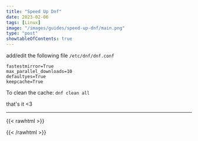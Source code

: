 ```yaml
---
title: "Speed Up Dnf"
date: 2023-02-06
tags: [Linux]
image: "/images/guides/speed-up-dnf/main.png"
type: "post"
showtableOfContents: true
---
```


add/edit the following file `/etc/dnf/dnf.conf`
```
fastestmirror=True
max_parallel_downloads=10
defaultyes=True
keepcache=True
```
To clean the cache: `dnf clean all`


that's it <3

----

{{< rawhtml >}} 
<script src="https://utteranc.es/client.js"
        repo="mansoorbarri/website"
        issue-term="title"
        theme="github-dark"
        crossorigin="anonymous"
        async>
</script>
{{< /rawhtml >}}